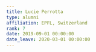```yaml
---
title: Lucie Perrotta
type: alumni
affiliation: EPFL, Switzerland
rank: 7
date: 2019-09-01 00:00:00
date_leave: 2020-03-01 00:00:00
---
```


